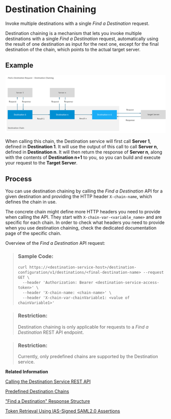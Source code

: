 <!-- loio08a09f5ae5e049dc851b6e095debed8f -->

# Destination Chaining

Invoke multiple destinations with a single *Find a Destination* request.

Destination chaining is a mechanism that lets you invoke multiple destinations with a single *Find a Destination* request, automatically using the result of one destination as input for the next one, except for the final destination of the chain, which points to the actual target server.



<a name="loio08a09f5ae5e049dc851b6e095debed8f__section_cvn_hs4_42c"/>

## Example

![](images/CS_Destination_Chaining_b8f854f.png)

When calling this chain, the Destination service will first call **Server 1**, defined in **Destination 1**. It will use the output of this call to call **Server n**, defined in **Destination n**. It will then return the response of **Server n**, along with the contents of **Destination n+1** to you, so you can build and execute your request to the **Target Server**.



<a name="loio08a09f5ae5e049dc851b6e095debed8f__section_dnt_ns4_42c"/>

## Process

You can use destination chaining by calling the *Find a Destination* API for a given destination and providing the HTTP header `X-chain-name`, which defines the chain in use.

The concrete chain might define more HTTP headers you need to provide when calling the API. They start with `X-chain-var-<variable_name>` and are specific for each chain. In order to check what headers you need to provide when you use destination chaining, check the dedicated documentation page of the specific chain.

Overview of the *Find a Destination* API request:

> ### Sample Code:  
> ```
> curl https://<destination-service-host>/destination-configuration/v1/destinations/<final-destination-name> --request GET \
>   --header 'Authorization: Bearer <destination-service-access-token>' \
>   --header 'X-chain-name: <chain-name>' \
>   --header 'X-chain-var-chainVariable1: <value of chainVariable1>'
> ```

> ### Restriction:  
> Destination chaining is only applicable for requests to a *Find a Destination* REST API endpoint.

> ### Restriction:  
> Currently, only predefined chains are supported by the Destination service.

**Related Information**  


[Calling the Destination Service REST API](calling-the-destination-service-rest-api-84c5d38.md "Prerequisites and steps to get access to the Destination service REST API.")

[Predefined Destination Chains](predefined-destination-chains-3c82ad5.md "Find a list of predefined destination chains that can be consumed through requests to the Destination service.")

["Find a Destination" Response Structure](find-a-destination-response-structure-83a3f3b.md "Overview of data that are returned by the Destination service for the call type &quot;Find a Destination&quot;.")

[Token Retrieval Using IAS-Signed SAML2.0 Assertions](token-retrieval-using-ias-signed-saml2-0-assertions-a943bb7.md "Retrieve access tokens from token servers using IAS (Identity Authentication service)-signed SAML2.0 assertions.")

